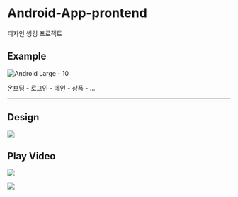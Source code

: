 # Android-App-prontend
디자인 씽킹 프로젝트

## Example
![Android Large - 10](https://github.com/foodinsect/Android-App-prontend/assets/36304709/630682b7-6a73-40b6-b544-cad51cae06f4)   
  
온보딩 - 로그인 - 메인 - 상품 - ...   

---
   
## Design
<a href="https://www.figma.com/design/il0b24fZEu1IopIxNcsZub/Android_Apps_Design-Thinking-Project?node-id=1031-983&t=iN7fVOqYLWfPNU5i-1"><img src="https://img.shields.io/badge/Figma-F24E1E?style=for-the-badge&logo=figma&logoColor=white"/></a>    

## Play Video
<a href="https://youtu.be/9ecRVt7RsGs"><img src="https://img.shields.io/badge/YouTube-FF0000?style=for-the-badge&logo=youtube&logoColor=white"/></a>   
   
<a href="https://youtu.be/dICuRpz1yik"><img src="https://img.shields.io/badge/YouTube-FF0000?style=for-the-badge&logo=youtube&logoColor=white"/></a>   


